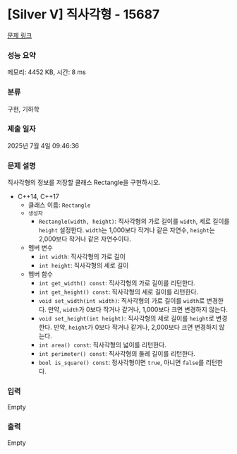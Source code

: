 # [Silver V] 직사각형 - 15687 

[문제 링크](https://www.acmicpc.net/problem/15687) 

### 성능 요약

메모리: 4452 KB, 시간: 8 ms

### 분류

구현, 기하학

### 제출 일자

2025년 7월 4일 09:46:36

### 문제 설명

<p>직사각형의 정보를 저장할 클래스 Rectangle을 구현하시오.</p>

<ul>
	<li>C++14, C++17
	<ul>
		<li>클래스 이름: <code>Rectangle</code></li>
		<li><code>생성자</code>
		<ul>
			<li><code>Rectangle(width, height)</code>: 직사각형의 가로 길이를 <code>width</code>, 세로 길이를 <code>height</code> 설정한다. <code>width</code>는 1,000보다 작거나 같은 자연수, <code>height</code>는 2,000보다 작거나 같은 자연수이다.</li>
		</ul>
		</li>
		<li>멤버 변수
		<ul>
			<li><code>int width</code>: 직사각형의 가로 길이</li>
			<li><code>int height</code>: 직사각형의 세로 길이</li>
		</ul>
		</li>
		<li>멤버 함수
		<ul>
			<li><code>int get_width() const</code>: 직사각형의 가로 길이를 리턴한다.</li>
			<li><code>int get_height() const</code>: 직사각형의 세로 길이를 리턴한다.</li>
			<li><code>void set_width(int width)</code>: 직사각형의 가로 길이를 <code>width</code>로 변경한다. 만약, <code>width</code>가 0보다 작거나 같거나, 1,000보다 크면 변경하지 않는다.</li>
			<li><code>void set_height(int height)</code>: 직사각형의 세로 길이를 <code>height</code>로 변경한다. 만약, <code>height</code>가 0보다 작거나 같거나, 2,000보다 크면 변경하지 않는다.</li>
			<li><code>int area() const</code>: 직사각형의 넓이를 리턴한다.</li>
			<li><code>int perimeter() const</code>: 직사각형의 둘레 길이를 리턴한다.</li>
			<li><code>bool is_square() const</code>: 정사각형이면 <code>true</code>, 아니면 <code>false</code>를 리턴한다.</li>
		</ul>
		</li>
	</ul>
	</li>
</ul>

### 입력 

 Empty

### 출력 

 Empty


